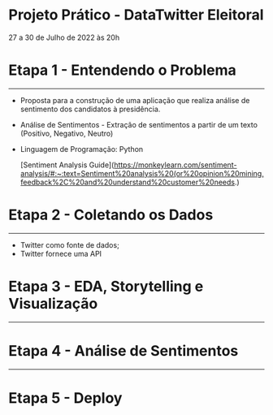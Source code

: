 # Projeto Prático - DataTwitter Eleitoral

27 a 30 de Julho de 2022 às 20h

# Etapa 1 - Entendendo o Problema

---

- Proposta para a construção de uma aplicação que realiza análise de sentimento dos candidatos à presidência.
- Análise de Sentimentos - Extração de sentimentos a partir de um texto (Positivo, Negativo, Neutro)
- Linguagem de Programação: Python
    
    [Sentiment Analysis Guide](https://monkeylearn.com/sentiment-analysis/#:~:text=Sentiment%20analysis%20(or%20opinion%20mining,feedback%2C%20and%20understand%20customer%20needs.)
    

# Etapa 2 - Coletando os Dados

---

- Twitter como fonte de dados;
- Twitter fornece uma API

# Etapa 3 - EDA, Storytelling e Visualização

---

# Etapa 4 - Análise de Sentimentos

---

# Etapa 5 - Deploy

